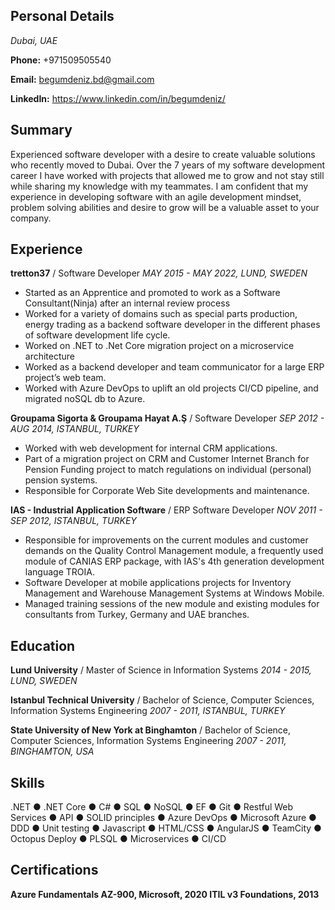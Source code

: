 ## Personal Details

*Dubai, UAE*

**Phone:** +971509505540

**Email:** begumdeniz.bd@gmail.com

**LinkedIn:** https://www.linkedin.com/in/begumdeniz/

## Summary

Experienced software developer with a desire to create valuable solutions who recently moved to Dubai. 
Over the 7 years of my software development career I have worked with projects that allowed me to grow 
and not stay still while sharing my knowledge with my teammates. I am confident that my experience in 
developing software with an agile development mindset, problem solving abilities and desire to grow 
will be a valuable asset to your company. 

## Experience
 
**tretton37** / Software Developer
 *MAY 2015 - MAY 2022,  LUND, SWEDEN*

- Started as an Apprentice and promoted to work as a Software Consultant(Ninja) after an internal review process
- Worked  for a variety of domains such as special parts production, energy trading  as a backend software developer
  in the different phases of software development life cycle. 
- Worked on .NET to .Net Core migration project on a microservice architecture
- Worked as a backend developer and team communicator for a large ERP project’s web team.
- Worked with Azure DevOps to uplift an old projects CI/CD pipeline, and migrated noSQL db to Azure.

**Groupama Sigorta & Groupama Hayat A.Ş** / Software Developer
 *SEP 2012 - AUG 2014,  ISTANBUL, TURKEY*

- Worked with web development for internal CRM applications. 
- Part of a migration project on CRM and Customer Internet Branch for Pension Funding project to match regulations
  on individual (personal) pension systems. 
- Responsible for Corporate Web Site developments and maintenance.

**IAS - Industrial Application Software** / ERP Software Developer
 *NOV 2011 - SEP 2012,  ISTANBUL, TURKEY*

- Responsible for improvements on the current modules and customer demands on the Quality Control Management module,
  a frequently used module of CANIAS ERP package, with IAS's 4th generation development language TROIA. 
- Software Developer at mobile applications projects for Inventory Management and Warehouse  Management Systems at Windows Mobile. 
- Managed training sessions of the new module and existing modules for consultants from Turkey,  Germany and UAE branches.

## Education

**Lund University** / Master of Science in Information Systems
 *2014 - 2015,  LUND, SWEDEN*

**Istanbul Technical University** / Bachelor of Science, Computer Sciences, Information Systems Engineering
 *2007 - 2011,  ISTANBUL, TURKEY*

**State University of New York at Binghamton** / Bachelor of Science, Computer Sciences, Information Systems Engineering
 *2007 - 2011,  BINGHAMTON, USA*

## Skills

.NET ● .NET Core ● C# ● SQL ● NoSQL ● EF ● Git ● Restful Web Services ● API ● SOLID principles ● Azure DevOps ● Microsoft Azure ● DDD ● Unit testing ● Javascript ● HTML/CSS ● AngularJS ● TeamCity ● Octopus Deploy ● PLSQL ● Microservices ● CI/CD 

## Certifications

**Azure Fundamentals AZ-900, Microsoft, 2020
ITIL v3 Foundations, 2013**

